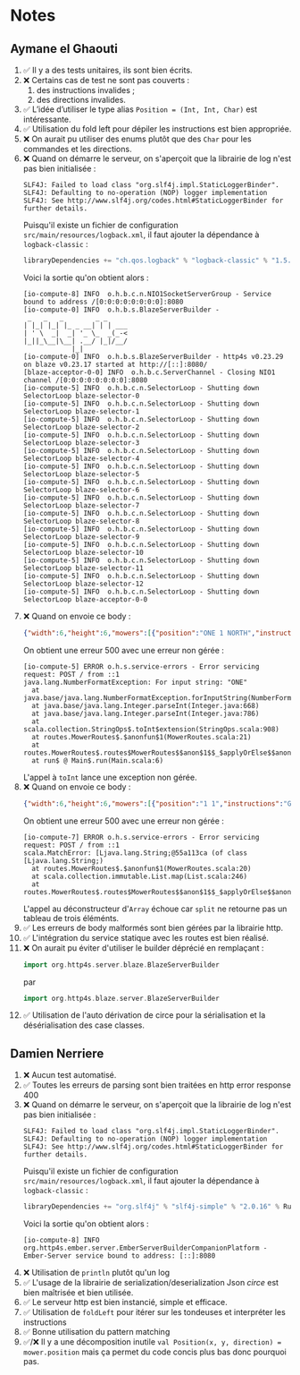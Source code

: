 # Notes

## Aymane el Ghaouti

1. ✅ Il y a des tests unitaires, ils sont bien écrits.
2. ❌ Certains cas de test ne sont pas couverts :
   1. des instructions invalides ;
   2. des directions invalides.
3. ✅ L’idée d’utiliser le type alias `Position = (Int, Int, Char)` est intéressante.
4. ✅ Utilisation du fold left pour dépiler les instructions est bien appropriée.
5. ❌ On aurait pu utiliser des enums plutôt que des `Char` pour les commandes et les directions. 
6. ❌ Quand on démarre le serveur, on s'aperçoit que la librairie de log n'est pas bien initialisée :
   ```
   SLF4J: Failed to load class "org.slf4j.impl.StaticLoggerBinder".
   SLF4J: Defaulting to no-operation (NOP) logger implementation
   SLF4J: See http://www.slf4j.org/codes.html#StaticLoggerBinder for further details.
   ```
   Puisqu'il existe un fichier de configuration `src/main/resources/logback.xml`, il faut ajouter la dépendance à `logback-classic` :
   ```sbt
   libraryDependencies += "ch.qos.logback" % "logback-classic" % "1.5.16" % Runtime
   ```
   Voici la sortie qu'on obtient alors :
   ```
   [io-compute-8] INFO  o.h.b.c.n.NIO1SocketServerGroup - Service bound to address /[0:0:0:0:0:0:0:0]:8080 
   [io-compute-0] INFO  o.h.b.s.BlazeServerBuilder -
    _   _   _        _ _
   | |_| |_| |_ _ __| | | ___
   | ' \  _|  _| '_ \_  _(_-<
   |_||_\__|\__| .__/ |_|/__/
               |_|
   [io-compute-0] INFO  o.h.b.s.BlazeServerBuilder - http4s v0.23.29 on blaze v0.23.17 started at http://[::]:8080/
   [blaze-acceptor-0-0] INFO  o.h.b.c.ServerChannel - Closing NIO1 channel /[0:0:0:0:0:0:0:0]:8080
   [io-compute-5] INFO  o.h.b.c.n.SelectorLoop - Shutting down SelectorLoop blaze-selector-0
   [io-compute-5] INFO  o.h.b.c.n.SelectorLoop - Shutting down SelectorLoop blaze-selector-1
   [io-compute-5] INFO  o.h.b.c.n.SelectorLoop - Shutting down SelectorLoop blaze-selector-2
   [io-compute-5] INFO  o.h.b.c.n.SelectorLoop - Shutting down SelectorLoop blaze-selector-3
   [io-compute-5] INFO  o.h.b.c.n.SelectorLoop - Shutting down SelectorLoop blaze-selector-4
   [io-compute-5] INFO  o.h.b.c.n.SelectorLoop - Shutting down SelectorLoop blaze-selector-5
   [io-compute-5] INFO  o.h.b.c.n.SelectorLoop - Shutting down SelectorLoop blaze-selector-6
   [io-compute-5] INFO  o.h.b.c.n.SelectorLoop - Shutting down SelectorLoop blaze-selector-7
   [io-compute-5] INFO  o.h.b.c.n.SelectorLoop - Shutting down SelectorLoop blaze-selector-8
   [io-compute-5] INFO  o.h.b.c.n.SelectorLoop - Shutting down SelectorLoop blaze-selector-9
   [io-compute-5] INFO  o.h.b.c.n.SelectorLoop - Shutting down SelectorLoop blaze-selector-10
   [io-compute-5] INFO  o.h.b.c.n.SelectorLoop - Shutting down SelectorLoop blaze-selector-11
   [io-compute-5] INFO  o.h.b.c.n.SelectorLoop - Shutting down SelectorLoop blaze-selector-12
   [io-compute-5] INFO  o.h.b.c.n.SelectorLoop - Shutting down SelectorLoop blaze-acceptor-0-0
   ```
7. ❌ Quand on envoie ce body :
   ```json
   {"width":6,"height":6,"mowers":[{"position":"ONE 1 NORTH","instructions":"GAGAGAGAA"}]}
   ```
   On obtient une erreur 500 avec une erreur non gérée :
   ```
   [io-compute-5] ERROR o.h.s.service-errors - Error servicing request: POST / from ::1 
   java.lang.NumberFormatException: For input string: "ONE"
     at java.base/java.lang.NumberFormatException.forInputString(NumberFormatException.java:67)
     at java.base/java.lang.Integer.parseInt(Integer.java:668)
     at java.base/java.lang.Integer.parseInt(Integer.java:786)
     at scala.collection.StringOps$.toInt$extension(StringOps.scala:908)
     at routes.MowerRoutes$.$anonfun$1(MowerRoutes.scala:21)
     at routes.MowerRoutes$.routes$MowerRoutes$$anon$1$$_$applyOrElse$$anonfun$1(MowerRoutes.scala:22)
     at run$ @ Main$.run(Main.scala:6)
   ```
   L'appel à `toInt` lance une exception non gérée.
8. ❌ Quand on envoie ce body :
   ```json
   {"width":6,"height":6,"mowers":[{"position":"1 1","instructions":"GAGAGAGAA"}]}
   ```
   On obtient une erreur 500 avec une erreur non gérée :
   ```
   [io-compute-7] ERROR o.h.s.service-errors - Error servicing request: POST / from ::1 
   scala.MatchError: [Ljava.lang.String;@55a113ca (of class [Ljava.lang.String;)
     at routes.MowerRoutes$.$anonfun$1(MowerRoutes.scala:20)
     at scala.collection.immutable.List.map(List.scala:246)
     at routes.MowerRoutes$.routes$MowerRoutes$$anon$1$$_$applyOrElse$$anonfun$1(MowerRoutes.scala:22)
   ```
   L'appel au déconstructeur d'`Array` échoue car `split` ne retourne pas un tableau de trois éléménts. 
9. ✅ Les erreurs de body malformés sont bien gérées par la librairie http.
10. ✅ L'intégration du service statique avec les routes est bien réalisé.
11. ❌ On aurait pu éviter d'utiliser le builder déprécié en remplaçant :
    ```scala 3
    import org.http4s.server.blaze.BlazeServerBuilder
    ```
    par
    ```scala 3
    import org.http4s.blaze.server.BlazeServerBuilder
    ```
12. ✅ Utilisation de l'auto dérivation de circe pour la sérialisation et la désérialisation des case classes.

## Damien Nerriere

1. ❌ Aucun test automatisé.
2. ✅ Toutes les erreurs de parsing sont bien traitées en http error response 400
3. ❌ Quand on démarre le serveur, on s'aperçoit que la librairie de log n'est pas bien initialisée :
   ```
   SLF4J: Failed to load class "org.slf4j.impl.StaticLoggerBinder".
   SLF4J: Defaulting to no-operation (NOP) logger implementation
   SLF4J: See http://www.slf4j.org/codes.html#StaticLoggerBinder for further details.
   ```
   Puisqu'il existe un fichier de configuration `src/main/resources/logback.xml`, il faut ajouter la dépendance à `logback-classic` :
   ```sbt
   libraryDependencies += "org.slf4j" % "slf4j-simple" % "2.0.16" % Runtime
   ```
   Voici la sortie qu'on obtient alors :
   ```
   [io-compute-8] INFO org.http4s.ember.server.EmberServerBuilderCompanionPlatform - Ember-Server service bound to address: [::]:8080
   ```
4. ❌ Utilisation de `println` plutôt qu'un log
5. ✅ L'usage de la librairie de serialization/deserialization Json _circe_ est bien maîtrisée et bien utilisée.
5. ✅ Le serveur http est bien instancié, simple et efficace.
6. ✅ Utilisation de `foldLeft` pour itérer sur les tondeuses et interpréter les instructions
7. ✅ Bonne utilisation du pattern matching
8. ✅/❌ Il y a une décomposition inutile `val Position(x, y, direction) = mower.position` mais ça permet du code concis plus bas donc
   pourquoi pas.
